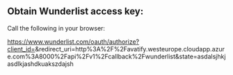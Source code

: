 ## Obtain Wunderlist access key:
Call the following in your browser:

https://www.wunderlist.com/oauth/authorize?client_id=<id>&redirect_uri=http%3A%2F%2Favatify.westeurope.cloudapp.azure.com%3A8000%2Fapi%2Fv1%2Fcallback%2Fwunderlist&state=asdalsjhkjasdlkjashdkuakszdajsh